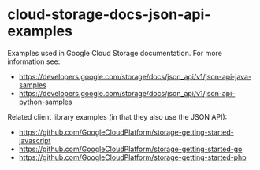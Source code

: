 cloud-storage-docs-json-api-examples
====================================

Examples used in Google Cloud Storage documentation. For more information see:

- https://developers.google.com/storage/docs/json_api/v1/json-api-java-samples
- https://developers.google.com/storage/docs/json_api/v1/json-api-python-samples

Related client library examples (in that they also use the JSON API):

- https://github.com/GoogleCloudPlatform/storage-getting-started-javascript
- https://github.com/GoogleCloudPlatform/storage-getting-started-go
- https://github.com/GoogleCloudPlatform/storage-getting-started-php

